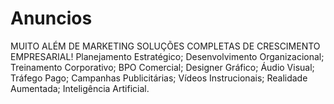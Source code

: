 # Anuncios
MUITO ALÉM DE MARKETING SOLUÇÕES COMPLETAS DE CRESCIMENTO EMPRESARIAL! Planejamento Estratégico;  Desenvolvimento Organizacional;  Treinamento Corporativo;  BPO Comercial;  Designer Gráfico;  Áudio Visual;  Tráfego Pago;  Campanhas Publicitárias;  Vídeos Instrucionais;  Realidade Aumentada;  Inteligência Artificial. 
